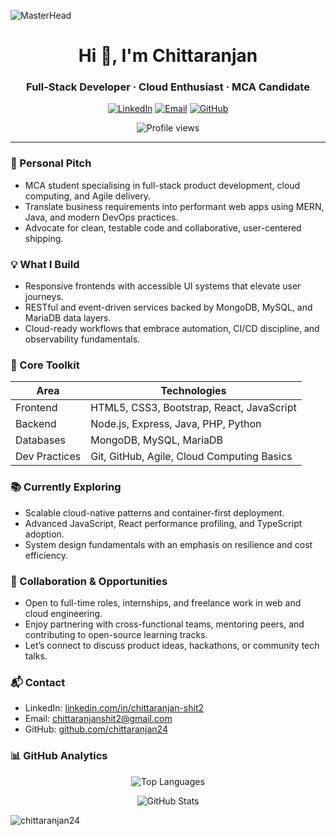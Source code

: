 ![MasterHead](https://capsule-render.vercel.app/api?type=waving&color=0:1F005C,50:5B2A86,100:FFA62B&height=260&section=header&text=Crafting%20Lifetime%20Impact%20Through%20Code&fontSize=38&fontColor=F6F6F6&fontAlign=50&fontAlignY=40&desc=Chittaranjan%20%E2%80%A2%20Full-Stack%20Developer%20%7C%20Cloud%20Native%20Builder%20%7C%20MCA%20Candidate&descAlign=50&descAlignY=70&animation=fadeIn)

<h1 align="center">Hi 👋, I'm Chittaranjan</h1>
<h3 align="center">Full-Stack Developer · Cloud Enthusiast · MCA Candidate</h3>

<p align="center">
	<a href="https://www.linkedin.com/in/chittaranjan-shit2" target="_blank"><img src="https://img.shields.io/badge/LinkedIn-Chittaranjan-blue?style=flat-square" alt="LinkedIn" /></a>
	<a href="mailto:chittaranjanshit2@gmail.com"><img src="https://img.shields.io/badge/Email-chittaranjanshit2%40gmail.com-red?style=flat-square" alt="Email" /></a>
	<a href="https://github.com/chittaranjan24" target="_blank"><img src="https://img.shields.io/badge/GitHub-chittaranjan24-181717?style=flat-square" alt="GitHub" /></a>
</p>

<p align="center">
	<img src="https://komarev.com/ghpvc/?username=chittaranjan24&label=Profile%20views&color=0e75b6&style=flat" alt="Profile views" />
</p>

---

### 🚀 Personal Pitch
- MCA student specialising in full-stack product development, cloud computing, and Agile delivery.
- Translate business requirements into performant web apps using MERN, Java, and modern DevOps practices.
- Advocate for clean, testable code and collaborative, user-centered shipping.

### 💡 What I Build
- Responsive frontends with accessible UI systems that elevate user journeys.
- RESTful and event-driven services backed by MongoDB, MySQL, and MariaDB data layers.
- Cloud-ready workflows that embrace automation, CI/CD discipline, and observability fundamentals.

### 🧰 Core Toolkit
| Area | Technologies |
| --- | --- |
| Frontend | HTML5, CSS3, Bootstrap, React, JavaScript |
| Backend | Node.js, Express, Java, PHP, Python |
| Databases | MongoDB, MySQL, MariaDB |
| Dev Practices | Git, GitHub, Agile, Cloud Computing Basics |

### 📚 Currently Exploring
- Scalable cloud-native patterns and container-first deployment.
- Advanced JavaScript, React performance profiling, and TypeScript adoption.
- System design fundamentals with an emphasis on resilience and cost efficiency.

### 🤝 Collaboration & Opportunities
- Open to full-time roles, internships, and freelance work in web and cloud engineering.
- Enjoy partnering with cross-functional teams, mentoring peers, and contributing to open-source learning tracks.
- Let’s connect to discuss product ideas, hackathons, or community tech talks.

### 📬 Contact
- LinkedIn: [linkedin.com/in/chittaranjan-shit2](https://www.linkedin.com/in/chittaranjan-shit2)
- Email: [chittaranjanshit2@gmail.com](mailto:chittaranjanshit2@gmail.com)
- GitHub: [github.com/chittaranjan24](https://github.com/chittaranjan24)

### 📊 GitHub Analytics
<p align="center">
	<img src="https://github-readme-stats.vercel.app/api/top-langs?username=chittaranjan24&show_icons=true&locale=en&layout=compact" alt="Top Languages" />
</p>

<p align="center">
	<img src="https://github-readme-stats.vercel.app/api?username=chittaranjan24&show_icons=true&locale=en" alt="GitHub Stats" />
</p>

<p><img align="center" src="https://github-readme-streak-stats.herokuapp.com/?user=chittaranjan24&" alt="chittaranjan24" /></p>
